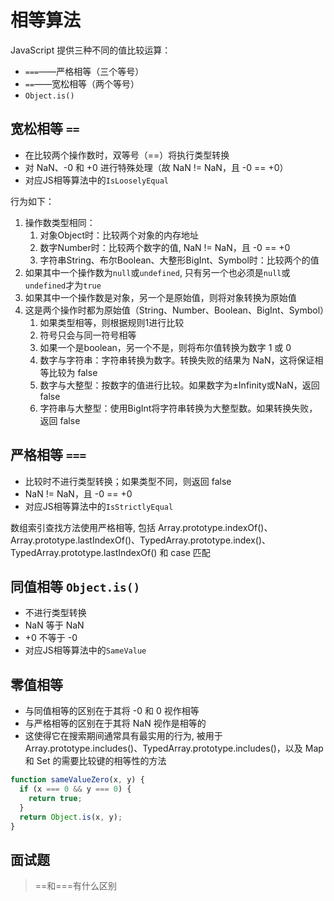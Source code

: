 # 相等算法

JavaScript 提供三种不同的值比较运算：
- `===`——严格相等（三个等号）
- `==`——宽松相等（两个等号）
- `Object.is()`

## 宽松相等 `==`
- 在比较两个操作数时，双等号（==）将执行类型转换
- 对 NaN、-0 和 +0 进行特殊处理（故 NaN != NaN，且 -0 == +0）
- 对应JS相等算法中的`IsLooselyEqual`

行为如下：
1. 操作数类型相同：
   1. 对象Object时：比较两个对象的内存地址
   2. 数字Number时：比较两个数字的值, NaN != NaN，且 -0 == +0
   3. 字符串String、布尔Boolean、大整形BigInt、Symbol时：比较两个的值
2. 如果其中一个操作数为`null`或`undefined`, 只有另一个也必须是`null`或`undefined`才为`true`
3. 如果其中一个操作数是对象，另一个是原始值，则将对象转换为原始值
4. 这是两个操作时都为原始值（String、Number、Boolean、BigInt、Symbol）
   1. 如果类型相等，则根据规则1进行比较
   2. 符号只会与同一符号相等
   3. 如果一个是boolean，另一个不是，则将布尔值转换为数字 1 或 0
   4. 数字与字符串：字符串转换为数字。转换失败的结果为 NaN，这将保证相等比较为 false
   5. 数字与大整型：按数字的值进行比较。如果数字为±Infinity或NaN，返回 false
   6. 字符串与大整型：使用BigInt将字符串转换为大整型数。如果转换失败，返回 false


## 严格相等 `===`
- 比较时不进行类型转换；如果类型不同，则返回 false
- NaN != NaN，且 -0 == +0
- 对应JS相等算法中的`IsStrictlyEqual`

数组索引查找方法使用严格相等, 包括 Array.prototype.indexOf()、Array.prototype.lastIndexOf()、TypedArray.prototype.index()、TypedArray.prototype.lastIndexOf() 和 case 匹配


## 同值相等 `Object.is()`
- 不进行类型转换
- NaN 等于 NaN
- +0 不等于 -0
- 对应JS相等算法中的`SameValue`

## 零值相等
- 与同值相等的区别在于其将 -0 和 0 视作相等
- 与严格相等的区别在于其将 NaN 视作是相等的
- 这使得它在搜索期间通常具有最实用的行为, 被用于 Array.prototype.includes()、TypedArray.prototype.includes()，以及 Map 和 Set 的需要比较键的相等性的方法
```js
function sameValueZero(x, y) {
  if (x === 0 && y === 0) {
    return true;
  }
  return Object.is(x, y);
}
```

## 面试题
> ==和===有什么区别